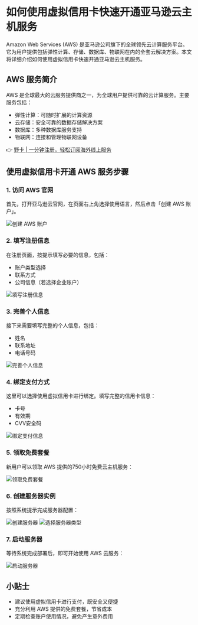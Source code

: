 # 如何使用虚拟信用卡快速开通亚马逊云主机服务

Amazon Web Services (AWS) 是亚马逊公司旗下的全球领先云计算服务平台。它为用户提供包括弹性计算、存储、数据库、物联网在内的全套云解决方案。本文将详细介绍如何使用虚拟信用卡快速开通亚马逊云主机服务。

## AWS 服务简介

AWS 是全球最大的云服务提供商之一，为全球用户提供可靠的云计算服务。主要服务包括：

- 弹性计算：可随时扩展的计算资源
- 云存储：安全可靠的数据存储解决方案
- 数据库：多种数据库服务支持
- 物联网：连接和管理物联网设备

👉 [野卡 | 一分钟注册，轻松订阅海外线上服务](https://bbtdd.com/yeka)

## 使用虚拟信用卡开通 AWS 服务步骤

### 1. 访问 AWS 官网

首先，打开亚马逊云官网，在页面右上角选择使用语言，然后点击「创建 AWS 账户」。

![创建 AWS 账户](https://bbtdd.com/wp-content/uploads/img/2880778675271.webp)

### 2. 填写注册信息

在注册页面，按提示填写必要的信息，包括：

- 账户类型选择
- 联系方式
- 公司信息（若选择企业账户）

![填写注册信息](https://bbtdd.com/wp-content/uploads/img/09067021140329.webp)

### 3. 完善个人信息

接下来需要填写完整的个人信息，包括：

- 姓名
- 联系地址
- 电话号码

![完善个人信息](https://bbtdd.com/wp-content/uploads/img/49544229964.webp)

### 4. 绑定支付方式

这里可以选择使用虚拟信用卡进行绑定。填写完整的信用卡信息：

- 卡号
- 有效期
- CVV安全码

![绑定支付信息](https://bbtdd.com/wp-content/uploads/img/581569429426640.webp)

### 5. 领取免费套餐

新用户可以领取 AWS 提供的750小时免费云主机服务：

![领取免费套餐](https://bbtdd.com/wp-content/uploads/img/900779597441784.webp)

### 6. 创建服务器实例

按照系统提示完成服务器配置：

![创建服务器](https://bbtdd.com/wp-content/uploads/img/173488442675148.webp)
![选择服务器类型](https://bbtdd.com/wp-content/uploads/img/3643811339.webp)

### 7. 启动服务器

等待系统完成部署后，即可开始使用 AWS 云服务：

![启动服务器](https://bbtdd.com/wp-content/uploads/img/0164617166988598.webp)

## 小贴士

- 建议使用虚拟信用卡进行支付，既安全又便捷
- 充分利用 AWS 提供的免费套餐，节省成本
- 定期检查账户使用情况，避免产生意外费用